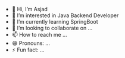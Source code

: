- 👋 Hi, I’m Asjad
- 👀 I’m interested in Java Backend Developer 
- 🌱 I’m currently learning SpringBoot
- 💞️ I’m looking to collaborate on ...
- 📫 How to reach me ...
- 😄 Pronouns: ...
- ⚡ Fun fact: ...

<!---
AsjadKhan01/AsjadKhan01 is a ✨ special ✨ repository because its `README.md` (this file) appears on your GitHub profile.
You can click the Preview link to take a look at your changes.
--->
